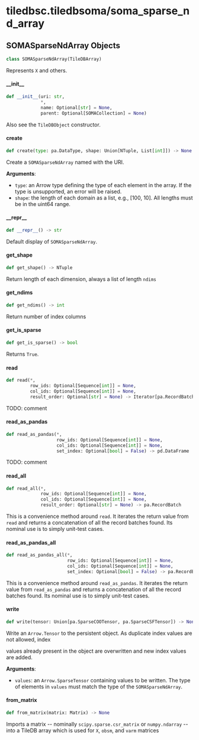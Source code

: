 <a id="tiledbsc.tiledbsoma/soma_sparse_nd_array"></a>

# tiledbsc.tiledbsoma/soma\_sparse\_nd\_array

<a id="tiledbsc.tiledbsoma/soma_sparse_nd_array.SOMASparseNdArray"></a>

## SOMASparseNdArray Objects

```python
class SOMASparseNdArray(TileDBArray)
```

Represents ``X`` and others.

<a id="tiledbsc.tiledbsoma/soma_sparse_nd_array.SOMASparseNdArray.__init__"></a>

#### \_\_init\_\_

```python
def __init__(uri: str,
             *,
             name: Optional[str] = None,
             parent: Optional[SOMACollection] = None)
```

Also see the `TileDBObject` constructor.

<a id="tiledbsc.tiledbsoma/soma_sparse_nd_array.SOMASparseNdArray.create"></a>

#### create

```python
def create(type: pa.DataType, shape: Union[NTuple, List[int]]) -> None
```

Create a `SOMASparseNdArray` named with the URI.

**Arguments**:

- `type`: an Arrow type defining the type of each element in the array. If the type is
unsupported, an error will be raised.
- `shape`: the length of each domain as a list, e.g., [100, 10]. All lengths must be in
the uint64 range.

<a id="tiledbsc.tiledbsoma/soma_sparse_nd_array.SOMASparseNdArray.__repr__"></a>

#### \_\_repr\_\_

```python
def __repr__() -> str
```

Default display of `SOMASparseNdArray`.

<a id="tiledbsc.tiledbsoma/soma_sparse_nd_array.SOMASparseNdArray.get_shape"></a>

#### get\_shape

```python
def get_shape() -> NTuple
```

Return length of each dimension, always a list of length ``ndims``

<a id="tiledbsc.tiledbsoma/soma_sparse_nd_array.SOMASparseNdArray.get_ndims"></a>

#### get\_ndims

```python
def get_ndims() -> int
```

Return number of index columns

<a id="tiledbsc.tiledbsoma/soma_sparse_nd_array.SOMASparseNdArray.get_is_sparse"></a>

#### get\_is\_sparse

```python
def get_is_sparse() -> bool
```

Returns ``True``.

<a id="tiledbsc.tiledbsoma/soma_sparse_nd_array.SOMASparseNdArray.read"></a>

#### read

```python
def read(*,
         row_ids: Optional[Sequence[int]] = None,
         col_ids: Optional[Sequence[int]] = None,
         result_order: Optional[str] = None) -> Iterator[pa.RecordBatch]
```

TODO: comment

<a id="tiledbsc.tiledbsoma/soma_sparse_nd_array.SOMASparseNdArray.read_as_pandas"></a>

#### read\_as\_pandas

```python
def read_as_pandas(*,
                   row_ids: Optional[Sequence[int]] = None,
                   col_ids: Optional[Sequence[int]] = None,
                   set_index: Optional[bool] = False) -> pd.DataFrame
```

TODO: comment

<a id="tiledbsc.tiledbsoma/soma_sparse_nd_array.SOMASparseNdArray.read_all"></a>

#### read\_all

```python
def read_all(*,
             row_ids: Optional[Sequence[int]] = None,
             col_ids: Optional[Sequence[int]] = None,
             result_order: Optional[str] = None) -> pa.RecordBatch
```

This is a convenience method around `read`. It iterates the return value from `read`
and returns a concatenation of all the record batches found. Its nominal use is to
simply unit-test cases.

<a id="tiledbsc.tiledbsoma/soma_sparse_nd_array.SOMASparseNdArray.read_as_pandas_all"></a>

#### read\_as\_pandas\_all

```python
def read_as_pandas_all(*,
                       row_ids: Optional[Sequence[int]] = None,
                       col_ids: Optional[Sequence[int]] = None,
                       set_index: Optional[bool] = False) -> pa.RecordBatch
```

This is a convenience method around `read_as_pandas`. It iterates the return value from
`read_as_pandas` and returns a concatenation of all the record batches found. Its nominal
use is to simply unit-test cases.

<a id="tiledbsc.tiledbsoma/soma_sparse_nd_array.SOMASparseNdArray.write"></a>

#### write

```python
def write(tensor: Union[pa.SparseCOOTensor, pa.SparseCSFTensor]) -> None
```

Write an `Arrow.Tensor` to the persistent object. As duplicate index values are not allowed, index

values already present in the object are overwritten and new index values are added.

**Arguments**:

- `values`: an `Arrow.SparseTensor` containing values to be written. The type of elements in `values`
must match the type of the `SOMASparseNdArray`.

<a id="tiledbsc.tiledbsoma/soma_sparse_nd_array.SOMASparseNdArray.from_matrix"></a>

#### from\_matrix

```python
def from_matrix(matrix: Matrix) -> None
```

Imports a matrix -- nominally `scipy.sparse.csr_matrix` or `numpy.ndarray` -- into a TileDB
array which is used for `X`, `obsm`, and `varm` matrices

